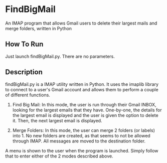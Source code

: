 FindBigMail
===========

An IMAP program that allows Gmail users to delete their largest mails and merge folders, written in Python

How To Run
----------

Just launch findBigMail.py. There are no parameters.


Description
-----------

findBigMail.py is a IMAP utility written in Python. It uses the imaplib library to connect to a user's Gmail account and allows them to perform a couple of different functions.

1. Find Big Mail:
In this mode, the user is run through their Gmail INBOX, looking for the largest emails that they have. One-by-one, the details for the largest email is displayed and the user is given the option to delete it. Then, the next largest email is displayed.

2. Merge Folders:
In this mode, the user can merge 2 folders (or labels) into 1. No new folders are created, as that seems to not be allowed through IMAP. All messages are moved to the destination folder.

A menu is shown to the user when the program is launched. Simply follow that to enter either of the 2 modes described above.